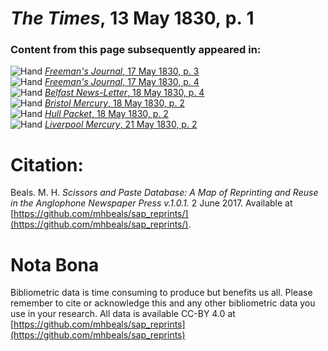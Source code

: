# *The Times*, 13 May 1830, p. 1  
  
### Content from this page subsequently appeared in:  
![Hand](http://scissorsandpaste.net/wp-content/uploads/2017/06/smallhandpointer.png) [*Freeman's Journal*, 17 May 1830, p. 3](https://mhbeals.github.io/sap_html/Freeman's-Journal/Freeman's-Journal-17-May-1830-p-3)  
![Hand](http://scissorsandpaste.net/wp-content/uploads/2017/06/smallhandpointer.png) [*Freeman's Journal*, 17 May 1830, p. 4](https://mhbeals.github.io/sap_html/Freeman's-Journal/Freeman's-Journal-17-May-1830-p-4)  
![Hand](http://scissorsandpaste.net/wp-content/uploads/2017/06/smallhandpointer.png) [*Belfast News-Letter*, 18 May 1830, p. 4](https://mhbeals.github.io/sap_html/Belfast-News-Letter/Belfast-News-Letter-18-May-1830-p-4)  
![Hand](http://scissorsandpaste.net/wp-content/uploads/2017/06/smallhandpointer.png) [*Bristol Mercury*, 18 May 1830, p. 2](https://mhbeals.github.io/sap_html/Bristol-Mercury/Bristol-Mercury-18-May-1830-p-2)  
![Hand](http://scissorsandpaste.net/wp-content/uploads/2017/06/smallhandpointer.png) [*Hull Packet*, 18 May 1830, p. 2](https://mhbeals.github.io/sap_html/Hull-Packet/Hull-Packet-18-May-1830-p-2)  
![Hand](http://scissorsandpaste.net/wp-content/uploads/2017/06/smallhandpointer.png) [*Liverpool Mercury*, 21 May 1830, p. 2](https://mhbeals.github.io/sap_html/Liverpool-Mercury/Liverpool-Mercury-21-May-1830-p-2)  


# Citation: 

Beals. M. H. *Scissors and Paste Database: A Map of Reprinting and Reuse in the Anglophone Newspaper Press v.1.0.1.* 2 June 2017. Available at [https://github.com/mhbeals/sap_reprints/](https://github.com/mhbeals/sap_reprints/). 

# Nota Bona

Bibliometric data is time consuming to produce but benefits us all. Please remember to cite or acknowledge this and any other bibliometric data you use in your research. All data is available CC-BY 4.0 at [https://github.com/mhbeals/sap_reprints](https://github.com/mhbeals/sap_reprints)